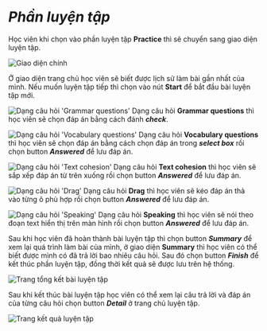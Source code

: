 # *Phần luyện tập*

Học viên khi chọn vào phần luyện tập **Practice** thì sẽ chuyển sang giao diện luyện tập.

![](https://imgur.com/NmP71pF.png "Giao diện chính")

Ở giao diện trang chủ học viên sẽ biết được lịch sử làm bài gần nhất của mình. Nếu muốn luyện tập tiếp thì chọn vào nút **Start** để bắt đầu bài luyện tập mới.

![](https://imgur.com/ANTHwLX.png "Dạng câu hỏi 'Grammar questions'")
Dạng câu hỏi **Grammar questions** thì học viên sẽ chọn đáp án bằng cách đánh ***check***.

![](https://imgur.com/LJg5FwH.png "Dạng câu hỏi 'Vocabulary questions'")
Dạng câu hỏi **Vocabulary questions** thì học viên sẽ chọn đáp án bằng cách chọn đáp án trong ***select box*** rồi chọn button ***Answered*** để lưu đáp án.

![](https://imgur.com/AO7yX8P.png "Dạng câu hỏi 'Text cohesion'")
Dạng câu hỏi **Text cohesion** thì học viên sẽ sắp xếp đáp án từ trên xuống rồi chọn button ***Answered*** để lưu đáp án.

![](https://imgur.com/jtYzhtM.png "Dạng câu hỏi 'Drag'")
Dạng câu hỏi **Drag** thì học viên sẽ kéo đáp án thả vào từng ô phù hợp rồi chọn button ***Answered*** để lưu đáp án.

![](https://imgur.com/YTvuoYs.png "Dạng câu hỏi 'Speaking'")
Dạng câu hỏi **Speaking** thì học viên sẽ nói theo đoạn text hiển thị trên màn hình rồi chọn button ***Answered*** để lưu đáp án.

Sau khi học viên đã hoàn thành bài luyện tập thì chọn button ***Summary*** để xem lại quá trình làm bài của mình, ở giao diện **Summary** thì học viên có thể biết được mình có đã trả lời bao nhiêu câu hỏi. Sau đó chọn button ***Finish*** để kết thúc phần luyện tập, đồng thời kết quả sẽ được lưu trên hệ thống.

![](https://imgur.com/jITevJZ.png "Trang tổng kết bài luyện tập")

Sau khi kết thúc bài luyện tập học viên có thể xem lại câu trả lời và đáp án của từng câu hỏi chọn button ***Detail*** ở trang chủ luyện tập.

![](https://imgur.com/mAxTrHq.png "Trang kết quả luyện tập")